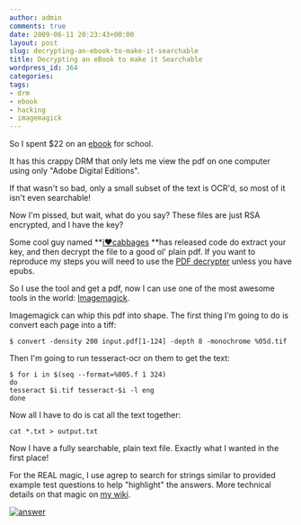 ```yaml
---
author: admin
comments: true
date: 2009-06-11 20:23:43+00:00
layout: post
slug: decrypting-an-ebook-to-make-it-searchable
title: Decrypting an eBook to make it Searchable
wordpress_id: 364
categories:
tags:
- drm
- ebook
- hacking
- imagemagick
---
```


So I spent $22 on an [ebook](http://www.diesel-ebooks.com/cgi-bin/item/0931541611/Voyage-of-Discovery-From-the-Big-Bang-to-the-Ice-Age-eBook.html) for school.

It has this crappy DRM that only lets me view the pdf on one computer using only "Adobe Digital Editions".

If that wasn't so bad, only a small subset of the text is OCR'd, so most of it isn't even searchable!

Now I'm pissed, but wait, what do you say? These files are just RSA encrypted, and I have the key?

Some cool guy named **[i♥cabbages](http://i-u2665-cabbages.blogspot.com/2009/02/circumventing-adobe-adept-drm-for-epub.html) **has released code do extract your key, and then decrypt the file to a good ol' plain pdf. If you want to reproduce my steps you will need to use the [PDF decrypter](http://www.cs.helsinki.fi/u/vahakang/ineptpdf.pyw) unless you have epubs.

So I use the tool and get a pdf, now I can use one of the most awesome tools in the world: [Imagemagick](http://en.wikipedia.org/wiki/ImageMagick).

Imagemagick can whip this pdf into shape. The first thing I'm going to do is convert each page into a tiff:


    $ convert -density 200 input.pdf[1-124] -depth 8 -monochrome %05d.tif


Then I'm going to run tesseract-ocr on them to get the text:


    $ for i in $(seq --format=%005.f 1 324)
    do
    tesseract $i.tif tesseract-$i -l eng
    done


Now all I have to do is cat all the text together:


    cat *.txt > output.txt


Now I have a fully searchable, plain text file. Exactly what I wanted in the first place!

For the REAL magic, I use agrep to search for strings similar to provided example test questions to help "highlight" the answers. More technical details on that magic on [my wiki](http://wiki.xkyle.com/Answer_Finder).

[![answer](/uploads/answer-300x25.jpg)](/uploads/answer.JPG)


